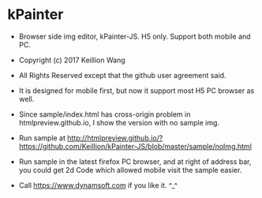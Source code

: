 # kPainter
 
 - Browser side img editor, kPainter-JS. H5 only. Support both mobile and PC.
 
 - Copyright (c) 2017 Keillion Wang
 - All Rights Reserved except that the github user agreement said.
 
 - It is designed for mobile first, but now it support most H5 PC browser as well.
 - Since sample/index.html has cross-origin problem in htmlpreview.github.io, I show the version with no sample img. 
 - Run sample at http://htmlpreview.github.io/?https://github.com/Keillion/kPainter-JS/blob/master/sample/noImg.html
 - Run sample in the latest firefox PC browser, and at right of address bar, you could get 2d Code which allowed mobile visit the sample easier.
 
 - Call https://www.dynamsoft.com if you like it. ^_^
